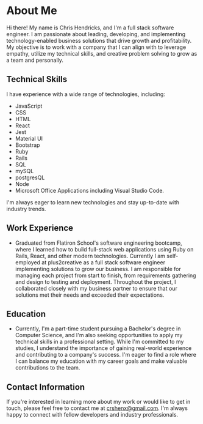 # About Me

Hi there! My name is Chris Hendricks, and I'm a full stack software engineer. I am passionate about leading, developing, and implementing technology-enabled business solutions that drive growth and profitability. My objective is to work with a company that I can align with to leverage empathy, utilize my technical skills, and creative problem solving to grow as a team and personally.

## Technical Skills

I have experience with a wide range of technologies, including:

- JavaScript
- CSS
- HTML
- React
- Jest
- Material UI
- Bootstrap
- Ruby
- Rails
- SQL
- mySQL
- postgresQL
- Node
- Microsoft Office Applications including Visual Studio Code.

I'm always eager to learn new technologies and stay up-to-date with industry trends.

## Work Experience

- Graduated from Flatiron School's software engineering bootcamp, where I learned how to build full-stack web applications using Ruby on Rails, React, and other modern technologies. Currently I am self-employed at plus2creative as a full stack software engineer implementing solutions to grow our business. I am responsible for managing each project from start to finish, from requirements gathering and design to testing and deployment. Throughout the project, I collaborated closely with my business partner to ensure that our solutions met their needs and exceeded their expectations.

## Education

- Currently, I'm a part-time student pursuing a Bachelor's degree in Computer Science, and I'm also seeking opportunities to apply my technical skills in a professional setting. While I'm committed to my studies, I understand the importance of gaining real-world experience and contributing to a company's success. I'm eager to find a role where I can balance my education with my career goals and make valuable contributions to the team. 

## Contact Information

If you're interested in learning more about my work or would like to get in touch, please feel free to contact me at crshenx@gmail.com. I'm always happy to connect with fellow developers and industry professionals.
